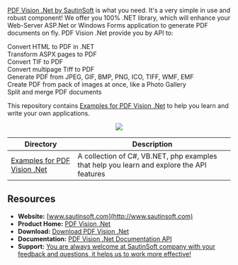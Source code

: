 [PDF Vision .Net by SautinSoft](https://sautinsoft.com/products/pdf-vision/) is what you need. It's a very simple in use and robust component! We offer you 100% .NET library, which will enhance your Web-Server ASP.Net or Windows Forms application to generate PDF documents on fly. PDF Vision .Net provide you by API to:</br>

Convert HTML to PDF in .NET</br>
Transform ASPX pages to PDF</br>
Convert TIF to PDF</br>
Convert multipage Tiff to PDF</br>
Generate PDF from JPEG, GIF, BMP, PNG, ICO, TIFF, WMF, EMF</br>
Create PDF from pack of images at once, like a Photo Gallery</br>
Split and merge PDF documents</br>

This repository contains [Examples for PDF Vision .Net](https://sautinsoft.com/products/pdf-vision/examples) to help you learn and write your own applications.

<p align="center">

  <a title="Download complete PDF Vision .Net" href="https://sautinsoft.com/thankyou.php?download=pdf_vision_net.zip">
	<img src="https://sautinsoft.com/images/zip_file_download.png" />
  </a>
</p>

Directory | Description
--------- | -----------
[Examples for PDF Vision .Net](https://sautinsoft.com/products/pdf-vision/examples) | A collection of C#, VB.NET, php examples that help you learn and explore the API features


## Resources

+ **Website:** [www.sautinsoft.com](http://www.sautinsoft.com)
+ **Product Home:** [PDF Vision .Net](https://sautinsoft.com/products/pdf-vision/)
+ **Download:** [Download PDF Vision .Net](https://sautinsoft.com/products/pdf-vision/download.php)
+ **Documentation:** [PDF Vision .Net Documentation API](https://sautinsoft.net/help/png-bmp-jpeg-html-tiff-to-pdf-net/html/getting-started.htm)
+ **Support:** [You are always welcome at SautinSoft company with your feedback and questions, it helps us to work more effective!](https://sautinsoft.com/support.php)
